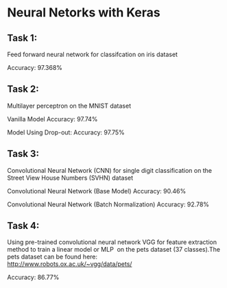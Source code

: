 # Neural Netorks with Keras

Task 1: 
------
Feed forward neural network for classifcation on iris dataset

Accuracy: 97.368%

Task 2:
------

Multilayer perceptron on the MNIST dataset

Vanilla Model
Accuracy: 97.74%

Model Using Drop-out:
Accuracy: 97.75%

Task 3:
------
Convolutional Neural Network (CNN) for single digit classification on the Street View House Numbers (SVHN) dataset

Convolutional Neural Network (Base Model)
Accuracy: 90.46%

Convolutional Neural Network (Batch Normalization)
Accuracy: 92.78%

Task 4:
------

Using pre-trained convolutional neural network VGG for feature extraction method to train a linear model or MLP  on the pets dataset (37 classes).The pets dataset can be found here: http://www.robots.ox.ac.uk/~vgg/data/pets/

Accuracy: 86.77%




